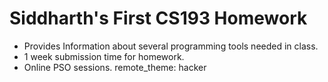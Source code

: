 # Siddharth's First CS193 Homework

- Provides Information about several programming tools needed in class.
- 1 week submission time for homework.
- Online PSO sessions.
remote_theme: hacker
